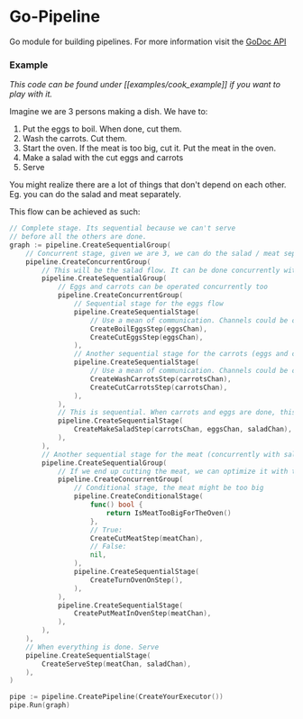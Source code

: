 # Go-Pipeline

Go module for building pipelines. For more information visit the [GoDoc API](https://godoc.org/github.com/saantiaguilera/go-pipeline)

### Example

_This code can be found under [[examples/cook_example]] if you want to play with it._

Imagine we are 3 persons making a dish. We have to:
1. Put the eggs to boil. When done, cut them.
2. Wash the carrots. Cut them.
3. Start the oven. If the meat is too big, cut it. Put the meat in the oven.
4. Make a salad with the cut eggs and carrots
5. Serve

You might realize there are a lot of things that don't depend on each other. Eg. you can do the salad and meat separately.

This flow can be achieved as such:
```go
// Complete stage. Its sequential because we can't serve
// before all the others are done. 
graph := pipeline.CreateSequentialGroup(
    // Concurrent stage, given we are 3, we can do the salad / meat separately
    pipeline.CreateConcurrentGroup(
        // This will be the salad flow. It can be done concurrently with the meat
        pipeline.CreateSequentialGroup( 
            // Eggs and carrots can be operated concurrently too
            pipeline.CreateConcurrentGroup(
                // Sequential stage for the eggs flow
                pipeline.CreateSequentialStage(
                    // Use a mean of communication. Channels could be one.
                    CreateBoilEggsStep(eggsChan),
                    CreateCutEggsStep(eggsChan),
                ),
                // Another sequential stage for the carrots (eggs and carrots will be concurrent though!)
                pipeline.CreateSequentialStage(
                    // Use a mean of communication. Channels could be one.
                    CreateWashCarrotsStep(carrotsChan),
                    CreateCutCarrotsStep(carrotsChan),
                ),
            ),
            // This is sequential. When carrots and eggs are done, this will run
            pipeline.CreateSequentialStage(
                CreateMakeSaladStep(carrotsChan, eggsChan, saladChan),
            ),
        ),
        // Another sequential stage for the meat (concurrently with salad)
        pipeline.CreateSequentialGroup(
            // If we end up cutting the meat, we can optimize it with the oven operation
            pipeline.CreateConcurrentGroup(
                // Conditional stage, the meat might be too big
                pipeline.CreateConditionalStage(
                    func() bool {
                        return IsMeatTooBigForTheOven()
                    },
                    // True:
                    CreateCutMeatStep(meatChan),
                    // False:
                    nil,
                ),
                pipeline.CreateSequentialStage(
                    CreateTurnOvenOnStep(),
                ),
            ),
            pipeline.CreateSequentialStage(
                CreatePutMeatInOvenStep(meatChan),
            ),
        ),
    ),
    // When everything is done. Serve
    pipeline.CreateSequentialStage(
        CreateServeStep(meatChan, saladChan),
    ),
)

pipe := pipeline.CreatePipeline(CreateYourExecutor())
pipe.Run(graph)
```